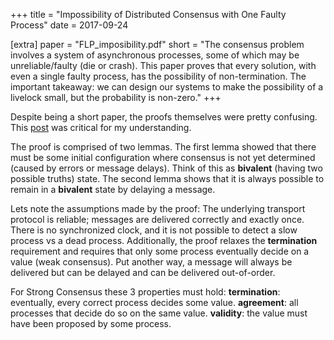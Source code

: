 +++
title = "Impossibility of Distributed Consensus with One Faulty Process"
date = 2017-09-24

[extra]
paper = "FLP_imposibility.pdf"
short = "The consensus problem involves a system of asynchronous processes, some of which may be unreliable/faulty (die or crash). This paper proves that every solution, with even a single faulty process, has the possibility of non-termination. The important takeaway: we can design our systems to make the possibility of a livelock small, but the probability is non-zero."
+++

Despite being a short paper, the proofs themselves were pretty confusing. This <a href="https://www.the-paper-trail.org/post/2008-08-13-a-brief-tour-of-flp-impossibility/" target="_blank" rel="noopener">post</a> was critical for my understanding.

The proof is comprised of two lemmas. The first lemma showed that there must be some initial configuration where consensus is not yet determined (caused by errors or message delays). Think of this as **bivalent** (having two possible truths) state. The second lemma shows that it is always possible to remain in a **bivalent** state by delaying a message.

Lets note the assumptions made by the proof: The underlying transport protocol is reliable; messages are delivered correctly and exactly once. There is no synchronized clock, and it is not possible to detect a slow process vs a dead process. Additionally, the proof relaxes the **termination** requirement and requires that only some process eventually decide on a value (weak consensus). Put another way, a message will always be delivered but can be delayed and can be delivered out-of-order.

For Strong Consensus these 3 properties must hold: **termination**: eventually, every correct process decides some value. **agreement**: all processes that decide do so on the same value. **validity**: the value must have been proposed by some process.

